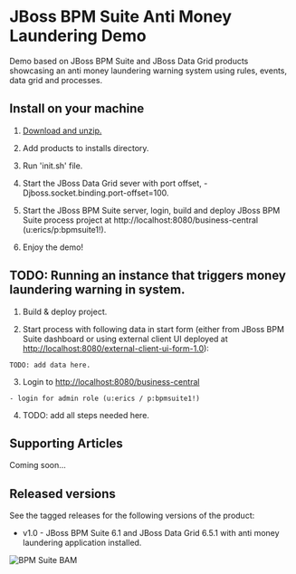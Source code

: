 JBoss BPM Suite Anti Money Laundering Demo
==========================================
Demo based on JBoss BPM Suite and JBoss Data Grid products showcasing an anti money laundering warning system
using rules, events, data grid and processes.


Install on your machine
-----------------------
1. [Download and unzip.](https://github.com/eschabell/bpms-anti-money-laundering-demo/archive/master.zip)

2. Add products to installs directory.

3. Run 'init.sh' file.

4. Start the JBoss Data Grid sever with port offset, -Djboss.socket.binding.port-offset=100.

5. Start the JBoss BPM Suite server, login, build and deploy JBoss BPM Suite process project at http://localhost:8080/business-central (u:erics/p:bpmsuite1!).

6. Enjoy the demo!


TODO: Running an instance that triggers money laundering warning in system.
---------------------------------------------------------------------
1. Build & deploy project.

2. Start process with following data in start form (either from JBoss BPM Suite dashboard or using external client
	 UI deployed at [http://localhost:8080/external-client-ui-form-1.0](http://localhost:8080/external-client-ui-form-1.0)):

  ```
  TODO: add data here.
  ```

3. Login to [http://localhost:8080/business-central](http://localhost:8080/business-central)

  ```
  - login for admin role (u:erics / p:bpmsuite1!)
  ```

4. TODO: add all steps needed here.


Supporting Articles
-------------------
Coming soon...


Released versions
-----------------
See the tagged releases for the following versions of the product:

- v1.0 - JBoss BPM Suite 6.1 and JBoss Data Grid 6.5.1 with anti money laundering application installed.

![BPM Suite BAM](https://raw.githubusercontent.com/eschabell/bpms-anti-money-laundering-demo/master/docs/demo-images/mock-bpm-data.png?raw=true)

